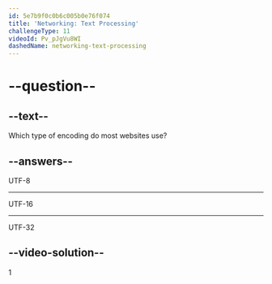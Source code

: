 ```yaml
---
id: 5e7b9f0c0b6c005b0e76f074
title: 'Networking: Text Processing'
challengeType: 11
videoId: Pv_pJgVu8WI
dashedName: networking-text-processing
---
```


# --question--

## --text--

Which type of encoding do most websites use?

## --answers--

UTF-8

---

UTF-16

---

UTF-32

## --video-solution--

1
